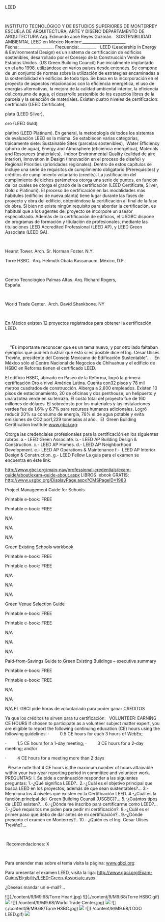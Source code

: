 

LEED 
 




 


INSTITUTO TECNOLÓGICO Y DE ESTUDIOS SUPERIORES DE 
 MONTERREY
ESCUELA DE ARQUITECTURA, ARTE Y 
 DISEÑO
DEPARTAMENTO DE 
 ARQUITECTURA
Arq. 
 Edmundo José Reyes Guzmán.
 
SOSTENIBILIDAD 
 AMBIENTAL
LEED en México
Nombre:______________________   Fecha:__________________ 
 Frecuencia:_________
 
LEED 
 (Leadership in Energy & Environmental Design) es un sistema de 
 certificación de edificios sostenibles, desarrollado por el Consejo de la 
 Construcción Verde de Estados Unidos  (US Green Building Council) Fue 
 inicialmente implantado en el año 1998, utilizándose en varios países 
 desde entonces.
Se compone de un conjunto de normas sobre la 
 utilización de estrategias encaminadas a la sostenibilidad en edificios de 
 todo tipo. Se basa en la incorporación en el proyecto de aspectos 
 relacionados con la eficiencia 
 energética, el uso de 
 energías 
 alternativas, la mejora de 
 la calidad ambiental interior, la eficiencia del 
 consumo de agua, el 
 desarrollo sostenible de los espacios libres de la parcela y la selección 
 de materiales. Existen cuatro niveles de certificacion: 
certificado (LEED Certificate), 
 
plata (LEED Silver), 
 
oro (LEED Gold) 
 
platino (LEED 
 Platinum).
En general, la metodología de todos los 
 sistemas de evaluación LEED es la misma. Se establecen varias categorías, 
 típicamente siete: 
Sustainable 
 Sites 
 (parcelas sostenibles),
 Water Efficiency 
 (ahorro de agua), 
Energy 
 and Atmosphere 
 (eficiencia energética), 
Materials 
 and Resources 
 (materiales),
 Indoor Environmental Quality 
 (calidad de aire interior), 
Innovation 
 in Design 
 (Innovación en el proceso de diseño) 
y 
 Regional Priorities 
 (prioridades regionales). 
Dentro de estos capítulos se incluye una serie 
 de requisitos de cumplimiento obligatorio (Prerequisites) y créditos de 
 cumplimiento voluntario (credits). La justificación del cumplimiento de 
 dichos parámetros otorga una serie de puntos, en función de los cuales se 
 otorga el grado de la certificación (LEED Certificate, Silver, Gold o 
 Platinum).
El proceso de certificación en las modalidades 
 más habitules (edificios de nueva planta) tiene lugar durante las fases de 
 proyecto y obra del edificio, obteniéndose la certificación al final de la 
 fase de obra. Si bien no existe ningún requisito para abordar la 
 certificación, es habitual que a los agentes del proyecto se incorpore un 
 asesor especializado.
Además de la certificación de edificios, el 
 USGBC dispone de programas de formación y titulación de profesionales, 
 mediante las titulaciones LEED Accredited Professional (LEED AP), y LEED 
 Green Associate (LEED GA).





 

Hearst Tower. Arch. Sr. Norman 
 Foster. N.Y.



Torre 
 HSBC.  Arq. Helmuth Obata Kassanaum. México, 
 D.F.










 

Centro Tecnológico Palmas Altas. Arq. 
 Richard Rogers, 
 España.                                         
 


 
 

World Trade 
 Center.  Arch. David Shankbone. NY
 


 

En México existen 12 proyectos 
 registrados para obtener la certificación LEED. 
 
 




  
   "Es 
 importante reconocer que 
 es un tema nuevo, 
 y por otro lado faltaban ejemplos 
 que pudiera ilustrar que esto sí es posible dice 
 el Ing. César Ulises
Treviño, presidente del 
 Consejo Mexicano de Edificación 
 Sustentable"...
 
En México sólo el Centro Nacional de 
 Negocios de Chihuahua y el edificio de HSBC en Reforma tienen el 
 certificado LEED. 

El edificio HSBC, ubicado en Paseo de 
 la Reforma, logró la primera certificación Oro a nivel América Latina. 
 Cuenta con32 pisos y 78 mil metros cuadrados de construcción. Alberga a 
 2,800 empleados. Existen 10 pisos de estacionamiento, 20 de oficinas y dos 
 penthouse; un helipuerto y una azotea verde en su terraza. El costo total 
 del proyecto fue de 160 millones de dólares. El sobrecosto por los 
 materiales y las instalaciones verdes fue de 1.6% y 6.7% para recursos 
 humanos adicionales. 
Logró reducir 20% su consumo de 
 energía, 76% el de agua potable y evita emisiones de CO2 por1,229 
 toneladas al año.
 
El  Green Building Certification 
 Institute www.gbci.org: 
 
Otorga las credenciales profesionales para la 
 certificación en los siguientes 
rubros:
a.- LEED Green 
 Associate.
b.- LEED AP Building Design & 
 Construction.
c.- LEED AP 
 Homes.
d.- LEED AP Neighborhood 
 Development.
e.- LEED AP Operations & 
 Maintenance
f.-  
 LEED AP Interior Design & 
 Construction.
g.- LEED 
 Fellow
La guía para el examen se encuentra en éste link: 
 
http://www.gbci.org/main-nav/professional-credentials/exam-guide/about/exam-guide-about.aspx 
LIBROS  ebook GRATIS: 
 http://www.usgbc.org/DisplayPage.aspx?CMSPageID=1983






Project 
 Management Guide for Schools

Printable 
 e-book: FREE

Printable 
 e-book: FREE

N/A

N/A

N/A


Green 
 Existing Schools workbook

Printable 
 e-book: FREE

Printable 
 e-book: FREE

N/A

N/A

N/A


Green 
 Venue Selection Guide

Printable 
 e-book: FREE

Printable 
 e-book: FREE

N/A

N/A

N/A


Paid-from-Savings 
 Guide to Green Existing Buildings – executive 
 summary

Printable 
 e-book: FREE

Printable 
 e-book: FREE

N/A

N/A

N/A
EL GBCI pide horas de voluntariado para poder ganar CREDITOS 
 
Ya que los créditos te sirven para tu 
 certificación:
 
VOLUNTEER: EARNING 
 CE HOURS
If chosen to 
 participate as a volunteer subject matter expert, you are eligible to 
 report the following continuing education (CE) hours using the following 
 guidelines: 
·         
 0.5 CE hours 
 for each 3 hours of WebEx; 
 
·         
 1.5 CE hours 
 for a 1-day meeting; 
·         
 3 CE hours 
 for a 2-day meeting; and/or 
 
·         
 4 CE hours 
 for a meeting more than 2 days 
 
 
Please 
 note that 4 CE hours is the maximum number of hours attainable within your 
 two-year reporting period in committee and volunteer work. 
 
 PREGUNTAS: 
I. Se pide a continuación responder a las 
 siguientes preguntas: 
1.-¿Qué significa 
 LEED?..
2.-¿Cuál es el objetivo principal que busca 
 LEED en los proyectos, además de que sean 
 sustentables?...
3.- Menciona los 4 niveles que existen en la 
 Certificación LEED.
4.-¿Cuál es la función principal del  Green Building Counsil 
 (USGBC)?...
5.-¿Cuántos tipos de LEED 
 existen?...
6.-¿Dónde me inscribo para certificarme como 
 LEED?...
7.-¿Qué requisitos me piden para pedir mi 
 certificación?.
8.-¿Cuál es el primer paso que debo de dar antes de 
 mi certificación?..
9.-¿Dónde presento el examen en 
 Monterrey?..
10.- ¿Quién es el Ing. Cesar Ulises 
 Treviño?...

  








 Recomendaciones:
X 

  
 
Para entender más sobre el tema visita 
 la página: www.gbci.org: 
 
Para 
 presentar el examen LEED, visita la liga:
http://www.gbci.org/Exam-Guide/Eligibility/LEED-Green-Associate.aspx


 ¿Deseas mandar un e-mail?...


![](./content/9/M9.68/Torre Heart.jpg)
![](./content/9/M9.68/Torre HSBC.gif)
![](./content/9/M9.68/Palmas.jpg)
![](./content/9/M9.68/World Trade Center.jpg)
![](./content/9/M9.68/Ulises.jpg)
![](./content/9/M9.68/Torre HSBC.jpg)
![](./content/9/M9.68/sugerencias.gif)
![](./content/9/M9.68/LOGO LEED.gif)
![](./content/9/M9.68/email_41.gif)

